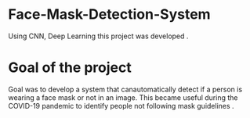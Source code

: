 # Face-Mask-Detection-System
Using CNN, Deep Learning this project was developed .

# Goal of the project 
Goal was to develop a system that canautomatically detect if a person is wearing a face mask or not in an image. This became useful during the COVID-19 pandemic to identify people not following mask guidelines .
